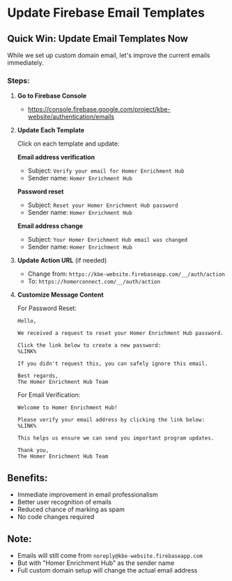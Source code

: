 # Update Firebase Email Templates

## Quick Win: Update Email Templates Now

While we set up custom domain email, let's improve the current emails immediately.

### Steps:

1. **Go to Firebase Console**
   - https://console.firebase.google.com/project/kbe-website/authentication/emails

2. **Update Each Template**

   Click on each template and update:

   **Email address verification**
   - Subject: `Verify your email for Homer Enrichment Hub`
   - Sender name: `Homer Enrichment Hub`

   **Password reset**
   - Subject: `Reset your Homer Enrichment Hub password`
   - Sender name: `Homer Enrichment Hub`

   **Email address change**
   - Subject: `Your Homer Enrichment Hub email was changed`
   - Sender name: `Homer Enrichment Hub`

3. **Update Action URL** (if needed)
   - Change from: `https://kbe-website.firebaseapp.com/__/auth/action`
   - To: `https://homerconnect.com/__/auth/action`

4. **Customize Message Content**

   For Password Reset:

   ```
   Hello,

   We received a request to reset your Homer Enrichment Hub password.

   Click the link below to create a new password:
   %LINK%

   If you didn't request this, you can safely ignore this email.

   Best regards,
   The Homer Enrichment Hub Team
   ```

   For Email Verification:

   ```
   Welcome to Homer Enrichment Hub!

   Please verify your email address by clicking the link below:
   %LINK%

   This helps us ensure we can send you important program updates.

   Thank you,
   The Homer Enrichment Hub Team
   ```

## Benefits:

- Immediate improvement in email professionalism
- Better user recognition of emails
- Reduced chance of marking as spam
- No code changes required

## Note:

- Emails will still come from `noreply@kbe-website.firebaseapp.com`
- But with "Homer Enrichment Hub" as the sender name
- Full custom domain setup will change the actual email address
